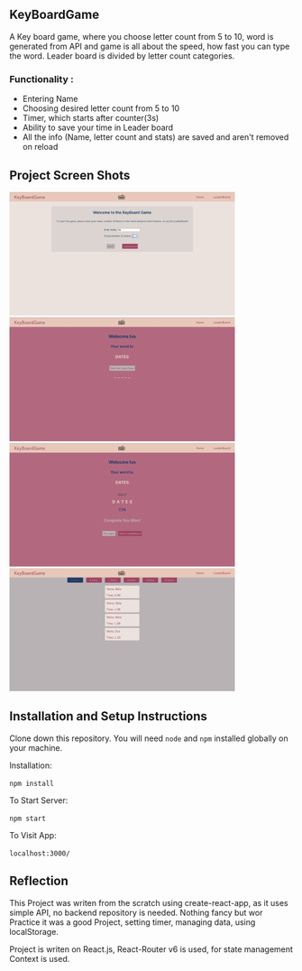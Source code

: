 ## KeyBoardGame
A Key board game, where you choose letter count from 5 to 10, word is generated from API and game is all about the speed, how fast you can type the word.
Leader board is divided by letter count categories.

### Functionality :

- Entering Name
- Choosing desired letter count from 5 to 10
- Timer, which starts after counter(3s)
- Ability to save your time in Leader board
- All the info (Name, letter count and stats) are saved and aren't removed on reload

## Project Screen Shots 

<img src="src/screenshots/StartPage.png" width="400px">
<img src="src/screenshots/GameStart.png" width="400px">
<img src="src/screenshots/Game.png" width="400px">
<img src="src/screenshots/LeaderBoard.png" width="400px">

## Installation and Setup Instructions


Clone down this repository. You will need `node` and `npm` installed globally on your machine.  

Installation:

`npm install`  

To Start Server:

`npm start`  

To Visit App:

`localhost:3000/`  

## Reflection 

This Project was writen from the scratch using create-react-app, as it uses simple API, no backend repository is needed. Nothing fancy but wor Practice it was a good Project, setting timer, managing data, using localStorage.

Project is writen on React.js, React-Router v6 is used, for state management Context is used.
